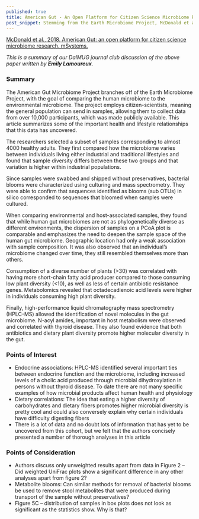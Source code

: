 ```yaml
---
published: true
title: American Gut - An Open Platform for Citizen Science Microbiome Research
post_snippet: Stemming from the Earth Microbiome Project, McDonald et al. employ citizen-scientists to provide microbiome samples for deeper comparison of human gut vs environmental microbiome diversity, human stool metabolomics and the influence of overgrowth during room temperature shipping on correlation analysis.
---
```


[McDonald et al., 2018. American Gut: an open platform for citizen science microbiome research. mSystems.]( http://msystems.asm.org/content/3/3/e00031-18)

_This is a summary of our DalMUG journal club discussion of the above paper written by **Emily Lamoureux**._

### Summary
 
The American Gut Microbiome Project branches off of the Earth Microbiome Project, with the goal of comparing the human microbiome to the environmental microbiome. The project employs citizen-scientists, meaning the general population can send in samples, allowing them to collect data from over 10,000 participants, which was made publicly available. This article summarizes some of the important health and lifestyle relationships that this data has uncovered.

The researchers selected a subset of samples corresponding to almost 4000 healthy adults. They first compared how the microbiome varies between individuals living either industrial and traditional lifestyles and found that sample diversity differs between these two groups and that variation is higher within industrial populations.

Since samples were swabbed and shipped without preservatives, bacterial blooms were characterized using culturing and mass spectrometry. They were able to confirm that sequences identified as blooms (sub OTUs) in silico corresponded to sequences that bloomed when samples were cultured. 

When comparing environmental and host-associated samples, they found that while human gut microbiomes are not as phylogenetically diverse as different environments, the dispersion of samples on a PCoA plot is comparable and emphasizes the need to deepen the sample space of the human gut microbiome. Geographic location had only a weak association with sample composition. It was also observed that an individual’s microbiome changed over time, they still resembled themselves more than others.   

Consumption of a diverse number of plants (>30) was correlated with having more short-chain fatty acid producer compared to those consuming low plant diversity (<10), as well as less of certain antibiotic resistance genes. Metabolomics revealed that octadecadienoic acid levels were higher in individuals consuming high plant diversity. 

Finally, high-performance liquid chromatography mass spectrometry (HPLC-MS) allowed the identification of novel molecules in the gut microbiome. N-acyl amides, important in host metabolism were observed and correlated with thyroid disease. They also found evidence that both antibiotics and dietary plant diversity promote higher molecular diversity in the gut. 
 

### Points of Interest
* Endocrine associations: HPLC-MS identified several important ties between endocrine function and the microbiome, including increased levels of a cholic acid produced through microbial dihydroxylation in persons without thyroid disease. To date there are not many specific examples of how microbial products affect human health and physiology
* Dietary correlations: The idea that eating a higher diversity of carbohydrates and dietary fibers promotes higher microbial diversity is pretty cool and could also conversely explain why certain individuals have difficulty digesting fibers
* There is a lot of data and no doubt lots of information that has yet to be uncovered from this cohort, but we felt that the authors concisely presented a number of thorough analyses in this article
 
### Points of Consideration
* Authors discuss only unweighted results apart from data in Figure 2 – Did weighted UniFrac plots show a significant difference in any other analyses apart from figure 2?
* Metabolite blooms: Can similar methods for removal of bacterial blooms be used to remove stool metabolites that were produced during transport of the sample without preservatives?
* Figure 5C – distribution of samples in box plots does not look as significant as the statistics show. Why is that?
